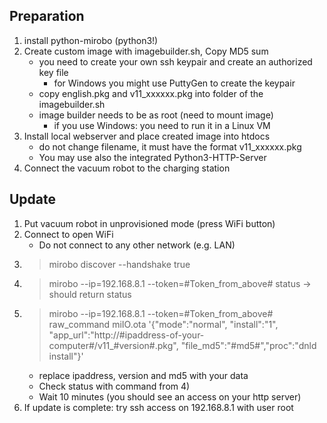 ## Preparation
1. install python-mirobo (python3!)
1. Create custom image with imagebuilder.sh, Copy MD5 sum
	* you need to create your own ssh keypair and create an authorized key file
		* for Windows you might use PuttyGen to create the keypair
	* copy english.pkg and v11_xxxxxx.pkg into folder of the imagebuilder.sh
	* image builder needs to be as root (need to mount image)
		* if you use Windows: you need to run it in a Linux VM
1. Install local webserver and place created image into htdocs
	* do not change filename, it must have the format v11_xxxxxx.pkg
	* You may use also the integrated Python3-HTTP-Server
1. Connect the vacuum robot to the charging station

## Update
1. Put vacuum robot in unprovisioned mode (press WiFi button)
1. Connect to open WiFi
	* Do not connect to any other network (e.g. LAN)
1. > mirobo discover --handshake true
1. > mirobo --ip=192.168.8.1 --token=#Token_from_above# status
	-> should return status
1. > mirobo --ip=192.168.8.1 --token=#Token_from_above# raw_command miIO.ota '{"mode":"normal", "install":"1", "app_url":"http://#ipaddress-of-your-computer#/v11_#version#.pkg", "file_md5":"#md5#","proc":"dnld install"}'
	* replace ipaddress, version and md5 with your data
	* Check status with command from 4)
	* Wait 10 minutes (you should see an access on your http server)
1. If update is complete: try ssh access on 192.168.8.1 with user root

